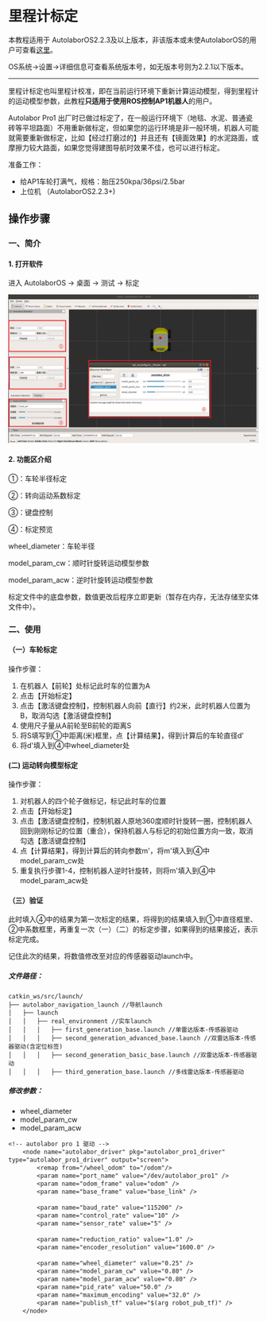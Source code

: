 # 里程计标定

本教程适用于 AutolaborOS2.2.3及以上版本，非该版本或未使AutolaborOS的用户可查看[这里](/usedoc/ap1/odomCalibration)。

OS系统->设置->详细信息可查看系统版本号，如无版本号则为2.2.1以下版本。


***

里程计标定也叫里程计校准，即在当前运行环境下重新计算运动模型，得到里程计的运动模型参数，此教程**只适用于使用ROS控制AP1机器人**的用户。

Autolabor Pro1 出厂时已做过标定了，在一般运行环境下（地毯、水泥、普通瓷砖等平坦路面）不用重新做标定，但如果您的运行环境是非一般环境，机器人可能就需要重新做标定，比如【经过打磨过的】并且还有【镜面效果】的水泥路面，或摩擦力较大路面，如果您觉得建图导航时效果不佳，也可以进行标定。

准备工作：
* 给AP1车轮打满气，规格：胎压250kpa/36psi/2.5bar
* 上位机 （AutolaborOS2.2.3+)


## 操作步骤 

### 一、简介

#### 1. 打开软件

进入 AutolaborOS -> 桌面 -> 测试 -> 标定

![](./imgs/robot_calibration1.png)

#### 2. 功能区介绍


①：车轮半径标定

②：转向运动系数标定

③：键盘控制

④：标定预览

wheel_diameter：车轮半径

model_param_cw：顺时针旋转运动模型参数

model_param_acw：逆时针旋转运动模型参数

标定文件中的底盘参数，数值更改后程序立即更新（暂存在内存，无法存储至实体文件中）。

### 二、使用

#### （一）车轮标定


操作步骤：

1. 在机器人【前轮】处标记此时车的位置为A
2. 点击【开始标定】
3. 点击【激活键盘控制】，控制机器人向前【直行】约2米，此时机器人位置为B，取消勾选【激活键盘控制】
4. 使用尺子量从A前轮至B前轮的距离S
5. 将S填写到①中距离(米)框里，点【计算结果】，得到计算后的车轮直径d'
6. 将d'填入到④中wheel_diameter处


#### (二) 运动转向模型标定

操作步骤：

1. 对机器人的四个轮子做标记，标记此时车的位置
2. 点击【开始标定】
3. 点击【激活键盘控制】，控制机器人原地360度顺时针旋转一圈，控制机器人回到刚刚标记的位置（重合），保持机器人与标记的初始位置方向一致，取消勾选【激活键盘控制】
4. 点【计算结果】，得到计算后的转向参数m'，将m'填入到④中model_param_cw处
5. 重复执行步骤1-4，控制机器人逆时针旋转，则将m'填入到④中model_param_acw处

#### （三）验证

此时填入④中的结果为第一次标定的结果，将得到的结果填入到①中直径框里、②中系数框里，再重复一次（一）（二）的标定步骤，如果得到的结果接近，表示标定完成。

记住此次的结果，将数值修改至对应的传感器驱动launch中。

##### 文件路径：

```
catkin_ws/src/launch/
├── autolabor_navigation_launch //导航launch
│   ├── launch
│   │   ├── real_environment //实车launch
│   │   │   ├── first_generation_base.launch //单雷达版本-传感器驱动
│   │   │   ├── second_generation_advanced_base.launch //双雷达版本-传感器驱动(含定位标签)
│   │   │   ├── second_generation_basic_base.launch //双雷达版本-传感器驱动
│   │   │   ├── third_generation_base.launch //多线雷达版本-传感器驱动
```

##### 修改参数：

* wheel_diameter
* model_param_cw
* model_param_acw

```
<!-- autolabor pro 1 驱动 -->
	<node name="autolabor_driver" pkg="autolabor_pro1_driver" type="autolabor_pro1_driver" output="screen">
		<remap from="/wheel_odom" to="/odom"/>
		<param name="port_name" value="/dev/autolabor_pro1" />
		<param name="odom_frame" value="odom" />
		<param name="base_frame" value="base_link" />

		<param name="baud_rate" value="115200" />
		<param name="control_rate" value="10" />
		<param name="sensor_rate" value="5" />

		<param name="reduction_ratio" value="1.0" />
		<param name="encoder_resolution" value="1600.0" />

		<param name="wheel_diameter" value="0.25" />
		<param name="model_param_cw" value="0.80" />
		<param name="model_param_acw" value="0.80" />
		<param name="pid_rate" value="50.0" />
		<param name="maximum_encoding" value="32.0" />
		<param name="publish_tf" value="$(arg robot_pub_tf)" />
	</node>
```






